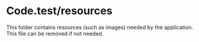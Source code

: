 # Code.test/resources

This folder contains resources (such as images) needed by the application. This file can
be removed if not needed.
